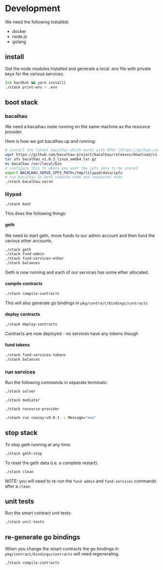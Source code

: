 # Development

We need the following installed:

 * docker
 * node.js
 * golang

## install

Get the node modules installed and generate a local .env file with private keys for the various services.

```bash
(cd hardhat && yarn install)
./stack print-env > .env
```

## boot stack

### bacalhau

We need a bacalhau node running on the same machine as the resource provider.

Here is how we got bacalhau up and running:

```bash
# install the latest bacalhau which works with GPUs (https://github.com/bacalhau-project/bacalhau/issues/2858)
wget https://github.com/bacalhau-project/bacalhau/releases/download/v1.0.3/bacalhau_v1.0.3_linux_amd64.tar.gz
tar xfv bacalhau_v1.0.3_linux_amd64.tar.gz
mv bacalhau /usr/local/bin
# configure this to where you want the ipfs data to be stored
export BACALHAU_SERVE_IPFS_PATH=/tmp/lilypad/data/ipfs
# run bacalhau as both compute node and requester node
./stack bacalhau-serve
```

### lilypad

```bash
./stack boot
```

This does the following things:

#### geth

We need to start geth, move funds to our admin account and then fund the various other accounts.

```bash
./stack geth
./stack fund-admin
./stack fund-services-ether
./stack balances
```

Geth is now running and each of our services has some ether allocated.

#### compile contracts

```bash
./stack compile-contracts
```

This will also generate go bindings in `pkg/contract/bindings/contracts`

#### deploy contracts

```bash
./stack deploy-contracts
```

Contracts are now deployed - no services have any tokens though

#### fund tokens

```bash
./stack fund-services-tokens
./stack balances
```

### run services

Run the following commands in separate terminals:

```bash
./stack solver
```

```bash
./stack mediator
```

```bash
./stack resource-provider
```

```bash
./stack run cowsay:v0.0.1 -i Message="moo"
```

## stop stack

To stop geth running at any time:

```bash
./stack geth-stop
```

To reset the geth data (i.e. a complete restart):

```bash
./stack clean
```

NOTE: you will need to re-run the `fund-admin` and `fund-services` commands after a `clean`.

## unit tests

Run the smart contract unit tests:

```bash
./stack unit-tests
```

## re-generate go bindings

When you change the smart contracts the go bindings in `pkg/contract/bindings/contracts` will need regenerating.

```bash
./stack compile-contracts
```
